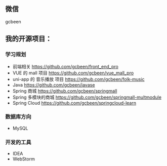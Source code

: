 ## 微信
  gcbeen
## 我的开源项目：

### 学习规划 

- 前端相关 https://github.com/gcbeen/front_end_pro
- VUE 的 mall 项目 https://github.com/gcbeen/vue_mall_pro
- uni-app 的 音乐播放 项目 https://github.com/gcbeen/folk-music
- Java https://github.com/gcbeen/javase
- Spring 商城 https://github.com/gcbeen/springmall
- Spring 多模块的商城 https://github.com/gcbeen/springmall-multmodule
- Spring Cloud https://github.com/gcbeen/springcloud-learn

### 数据库方向

- MySQL

### 开发的工具 

- IDEA
- WebStorm
